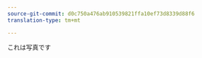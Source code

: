 ```yaml
---
source-git-commit: d0c750a476ab910539821ffa10ef73d8339d88f6
translation-type: tm+mt

---
```

これは写真です
